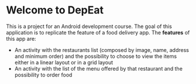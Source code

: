 # Welcome to DepEat

This is a project for an Android development course. The goal of this application is to replicate the feature 
of a food delivery app.
The **features** of this app are:

- An activity with the restaurants list (composed by image, name, address and minimum order) and the
  possibility to choose to view the items either in a linear layout or in a grid layout
- An activity with the list of the menu offered by that restaurant and the possibility to order food